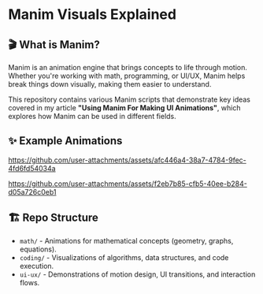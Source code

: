 # Manim Visuals Explained

## 🎬 What is Manim?
Manim is an animation engine that brings concepts to life through motion. Whether you're working with math, programming, or UI/UX, Manim helps break things down visually, making them easier to understand. 

This repository contains various Manim scripts that demonstrate key ideas covered in my article **"Using Manim For Making UI Animations"**, which explores how Manim can be used in different fields.

## ✨ Example Animations


https://github.com/user-attachments/assets/afc446a4-38a7-4784-9fec-4fd6fd54034a




https://github.com/user-attachments/assets/f2eb7b85-cfb5-40ee-b284-d05a726c0eb1





## 🏗 Repo Structure
- `math/` - Animations for mathematical concepts (geometry, graphs, equations).
- `coding/` - Visualizations of algorithms, data structures, and code execution.
- `ui-ux/` - Demonstrations of motion design, UI transitions, and interaction flows.
